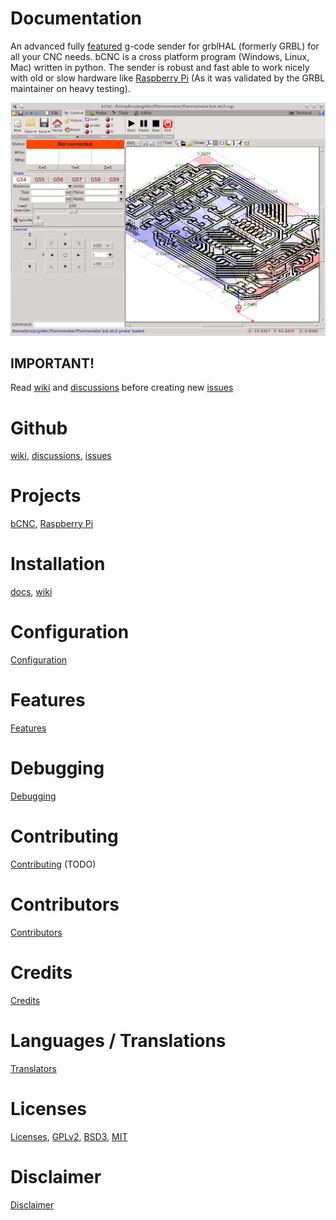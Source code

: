 # Documentation
An advanced fully [featured](FEATURES.md) g-code sender for grblHAL (formerly GRBL) for all your CNC needs. bCNC is a cross platform program (Windows, Linux, Mac) written in python. The sender is robust and fast able to work nicely with old or slow hardware like [Raspberry Pi](http://www.openbuilds.com/threads/bcnc-and-the-raspberry-pi.3038/) (As it was validated by the GRBL maintainer on heavy testing).

![bCNC screenshot](https://raw.githubusercontent.com/vlachoudis/bCNC/doc/Screenshots/bCNC.png)

## IMPORTANT!
Read [wiki](https://github.com/vlachoudis/bCNC/wiki) and [discussions](https://github.com/vlachoudis/bCNC/discussions) before creating new [issues](https://github.com/vlachoudis/bCNC/issues)

# Github
[wiki](https://github.com/vlachoudis/bCNC/wiki), [discussions](https://github.com/vlachoudis/bCNC/discussions), [issues](https://github.com/vlachoudis/bCNC/issues)

# Projects
[bCNC](https://pypi.org/project/bCNC/), [Raspberry Pi](http://www.openbuilds.com/threads/bcnc-and-the-raspberry-pi.3038/)

# Installation
[docs](INSTALLATION.md), [wiki](https://github.com/vlachoudis/bCNC/wiki/Installation)

# Configuration
[Configuration](CONFIGURATION.md)

# Features
[Features](FEATURES.md)

# Debugging
[Debugging](DEBUGGING.md)

# Contributing
[Contributing](CONTRIBUTING.md) (TODO)

# Contributors
[Contributors](CONTRIBUTORS.md)

# Credits
[Credits](CREDITS.md)

# Languages / Translations
[Translators](TRANSLATORS.md)

# Licenses
[Licenses](LICENSES.md), [GPLv2](LICENSE.md), [BSD3](LICENSE.BSD3), [MIT](LICENSE.MIT)

# Disclaimer
[Disclaimer](DISCLAIMER.md)
